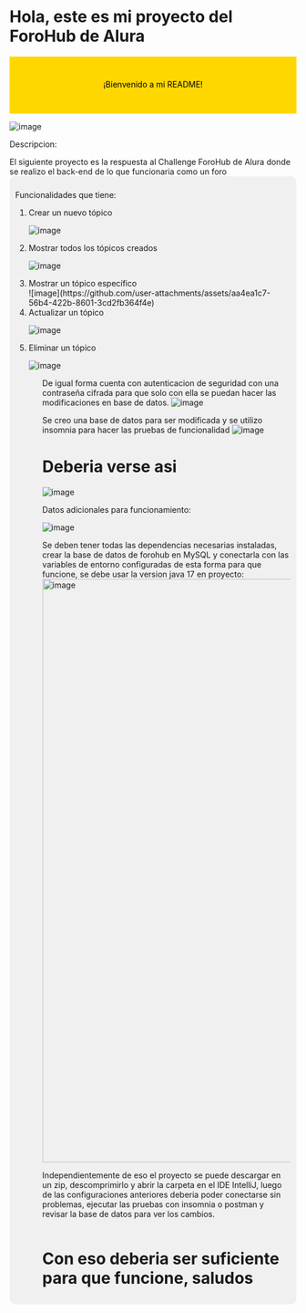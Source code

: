 <h1> Hola, este es mi proyecto del ForoHub de Alura </h1>

<svg width="100%" height="100">
  <rect width="100%" height="100%" fill="#FFD700" />
  <text x="50%" y="50%" dominant-baseline="middle" text-anchor="middle" fill="#000">
    ¡Bienvenido a mi README!
  </text>
</svg>

 
![image](https://github.com/user-attachments/assets/1cb7b5cd-2880-48ff-9342-fce8fe58fecd)


<p> Descripcion: </p>
El siguiente proyecto es la respuesta al Challenge ForoHub de Alura donde se realizo el back-end de lo que funcionaria como un foro

<div style="background-color: #f0f0f0; padding: 10px; border-radius: 10px;">

<p> Funcionalidades que tiene: </p>

<ol>
<li> Crear un nuevo tópico </li>

![image](https://github.com/user-attachments/assets/2fcdb3ea-0483-4b25-9e80-fb0d48742911)


<li> Mostrar todos los tópicos creados</li>

![image](https://github.com/user-attachments/assets/9a525afe-ab56-45fb-8393-bb97bdc1fdfc)


<li> Mostrar un tópico específico </li>
![image](https://github.com/user-attachments/assets/aa4ea1c7-56b4-422b-8601-3cd2fb364f4e)


<li> Actualizar un tópico </li>

![image](https://github.com/user-attachments/assets/77a8c48b-e8c8-4b91-beef-508fed6c54a6)


<li> Eliminar un tópico </li>

![image](https://github.com/user-attachments/assets/ac926a4c-ef51-489d-902d-8b3155c421a0)

<ol>

De igual forma cuenta con autenticacion de seguridad con una contraseña cifrada para que solo con ella se puedan hacer las modificaciones en base de datos.
![image](https://github.com/user-attachments/assets/92c83c41-b565-43e7-af7b-4e8f54878e51)



Se creo una base de datos para ser modificada y se utilizo insomnia para hacer las pruebas de funcionalidad
![image](https://github.com/user-attachments/assets/db316cf8-d0b2-4f00-be86-1425d64c8df0)


<h1> Deberia verse asi </h1>

![image](https://github.com/user-attachments/assets/14103c92-2d78-4268-93dc-6a8a89ccfdf8)


<p> Datos adicionales para funcionamiento:

![image](https://github.com/user-attachments/assets/2620e6f0-b242-43a4-8941-97e5951d1c51)

Se deben tener todas las dependencias necesarias instaladas, crear la base de datos de forohub en MySQL y conectarla con las variables de entorno configuradas de esta forma para que funcione, se debe usar la version java 17 en proyecto: 
<img width="1023" alt="image" src="https://github.com/user-attachments/assets/1375fa80-2d5e-42ed-a590-27345eac7ca0" />

Independientemente de eso el proyecto se puede descargar en un zip, descomprimirlo y abrir la carpeta en el IDE IntelliJ, luego de las configuraciones anteriores deberia poder conectarse sin problemas, 
ejecutar las pruebas con insomnia o postman y revisar la base de datos para ver los cambios.


<img src="[https://i.pinimg.com/originals/80/66/e5/8066e5df061d27951e7ebfe0842a1e54.gif](https://64.media.tumblr.com/0d5af612f1779f1fac1e773cf59fd9ce/23ec4a266f6316f3-98/s540x810/3e90c82b7be98e968e4819e43519b37fd7d10c45.gif)" alt="">


<h1> Con eso deberia ser suficiente para que funcione, saludos </h1>

</div>
